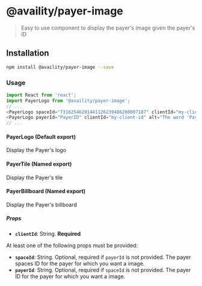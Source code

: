 # @availity/payer-image

> Easy to use component to display the payer&#x27;s image given the payer&#x27;s ID

## Installation

```bash
npm install @availity/payer-image --save
```

### Usage

```javascript
import React from 'react';
import PayerLogo from '@availity/payer-image';
// ... 
<PayerLogo spaceId="73162546201441126239486200007187" clientId="my-client-id" alt="The word 'Payer' in green" />
<PayerLogo payerId="PayerID" clientId="my-client-id" alt="The word 'Payer' in green" />
// ...
```

#### PayerLogo (Default export)
Display the Payer's logo

#### PayerTile (Named export)
Display the Payer's tile

#### PayerBillboard (Named export)
Display the Payer's billboard

##### Props

- **`clientId`**: String. **Required**

At least one of the following props must be provided:

- **`spaceId`**: String. Optional, required if `payerId` is not provided. The payer spaces ID for the payer for which you want a image.
- **`payerId`**: String. Optional, required if `spaceId` is not provided. The payer ID for the payer for which you want a image.

